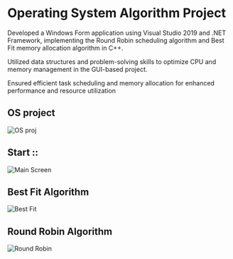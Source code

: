 # Operating System Algorithm Project
Developed a Windows Form application using Visual Studio 2019 and .NET Framework, implementing the Round Robin scheduling algorithm and Best Fit memory allocation algorithm in C++.

Utilized data structures and problem-solving skills to optimize CPU and memory management in the GUI-based project.

Ensured efficient task scheduling and memory allocation for enhanced performance and resource utilization

## OS project
![OS proj](https://github.com/user-attachments/assets/ac9e186b-14c3-441a-b0e1-226ed07f57fb)
## Start ::
![Main Screen](https://github.com/user-attachments/assets/da5e1247-5366-47d7-b35b-830d35d77b54)
## Best Fit Algorithm
![Best Fit](https://github.com/user-attachments/assets/1d0d8c61-7713-46e8-a9d1-4ee8c8163035)
## Round Robin Algorithm
![Round Robin](https://github.com/user-attachments/assets/22c182b9-998f-4e11-afe1-4675558a9563)


